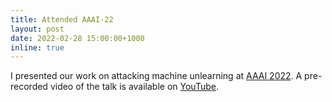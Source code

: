 ```yaml
---
title: Attended AAAI-22
layout: post
date: 2022-02-28 15:00:00+1000
inline: true
---
```


I presented our work on attacking machine unlearning at [AAAI 2022](https://aaai.org/Conferences/AAAI-22/).
A pre-recorded video of the talk is available on [YouTube](https://youtu.be/ywvAF1PnU4Q).